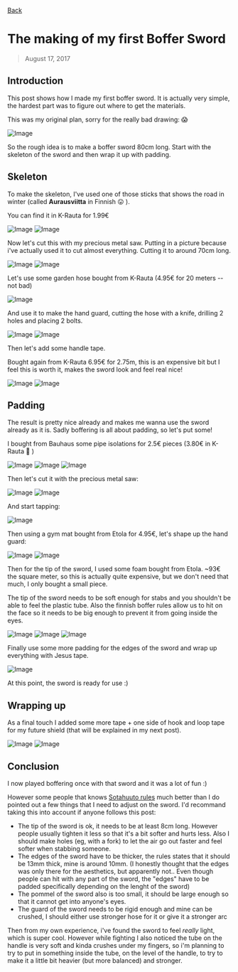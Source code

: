 [Back](index)

# The making of my first Boffer Sword
> August 17, 2017

## Introduction

This post shows how I made my first boffer sword. It is actually very simple, the hardest part was to figure out where to get the materials.

This was my original plan, sorry for the really bad drawing: :scream:

![Image](/img/IMG_0001.jpg)

So the rough idea is to make a boffer sword 80cm long. Start with the skeleton of the sword and then wrap it up with padding.

## Skeleton
To make the skeleton, I've used one of those sticks that shows the road in winter (called **Aurausviitta** in Finnish :stuck_out_tongue: ).

You can find it in K-Rauta for 1.99€

![Image](/img/IMG_2990.jpg)
![Image](/img/IMG_2991.jpg)


Now let's cut this with my precious metal saw. Putting in a picture because i've actually used it to cut almost everything.
Cutting it to around 70cm long.

![Image](/img/IMG_3025.jpg)
![Image](/img/IMG_2994.jpg)


Let's use some garden hose bought from K-Rauta (4.95€ for 20 meters -- not bad)

![Image](/img/IMG_2997.jpg)


And use it to make the hand guard, cutting the hose with a knife, drilling 2 holes and placing 2 bolts.

![Image](/img/IMG_2999.jpg)
![Image](/img/IMG_3001.jpg)


Then let's add some handle tape.

Bought again from K-Rauta 6.95€ for 2.75m, this is an expensive bit but I feel this is worth it, makes the sword look and feel real nice!

![Image](/img/IMG_3002.jpg)
![Image](/img/IMG_3003.jpg)


## Padding
The result is pretty nice already and makes me wanna use the sword already as it is. Sadly boffering is all about padding, so let's put some!

I bought from Bauhaus some pipe isolations for 2.5€ pieces (3.80€ in K-Rauta :eyes: )

![Image](/img/IMG_3004.jpg)
![Image](/img/IMG_3005.jpg)
![Image](/img/IMG_3007.jpg)


Then let's cut it with the precious metal saw:

![Image](/img/IMG_3008.jpg)
![Image](/img/IMG_3011.jpg)

And start tapping:

![Image](/img/IMG_3012.jpg)

Then using a gym mat bought from Etola for 4.95€, let's shape up the hand guard:

![Image](/img/IMG_3027.jpg)
![Image](/img/IMG_3013.jpg)

Then for the tip of the sword, I used some foam bought from Etola. ~93€ the square meter, so this is actually quite expensive, but we don't need that much, I only bought a small piece.

The tip of the sword needs to be soft enough for stabs and you shouldn't be able to feel the plastic tube. Also the finnish boffer rules allow us to hit on the face so it needs to be big enough to prevent it from going inside the eyes.

![Image](/img/IMG_3015.jpg)
![Image](/img/IMG_3016.jpg)
![Image](/img/IMG_3017.jpg)


Finally use some more padding for the edges of the sword and wrap up everything with Jesus tape.

![Image](/img/IMG_3018.jpg)

At this point, the sword is ready for use :)


## Wrapping up
As a final touch I added some more tape + one side of hook and loop tape for my future shield (that will be explained in my next post).

![Image](/img/IMG_3030.jpg)
![Image](/img/IMG_3031.jpg)


## Conclusion

I now played boffering once with that sword and it was a lot of fun :)

However some people that knows [Sotahuuto rules](https://www.sotahuuto.fi/saannot.html) much better than I do pointed out a few things that I need to adjust on the sword. I'd recommand taking this into account if anyone follows this post:

- The tip of the sword is ok, it needs to be at least 8cm long. However people usually tighten it less so that it's a bit softer and hurts less. Also I should make holes (eg, with a fork) to let the air go out faster and feel softer when stabbing someone.
- The edges of the sword have to be thicker, the rules states that it should be 13mm thick, mine is around 10mm. (I honestly thought that the edges was only there for the aesthetics, but apparently not.. Even though people can hit with any part of the sword, the "edges" have to be padded specifically depending on the lenght of the sword)
- The pommel of the sword also is too small, it should be large enough so that it cannot get into anyone's eyes.
- The guard of the sword needs to be rigid enough and mine can be crushed, I should either use stronger hose for it or give it a stronger arc


Then from my own experience, i've found the sword to feel *really* light, which is super cool. However while fighting I also noticed the tube on the handle is very soft and kinda crushes under my fingers, so i'm planning to try to put in something inside the tube, on the level of the handle, to try to make it a little bit heavier (but more balanced) and stronger.
